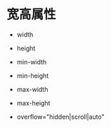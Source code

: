 # 宽高属性

- width

- height

- min-width

- min-height

- max-width

- max-height

- overflow="hidden|scroll|auto"
